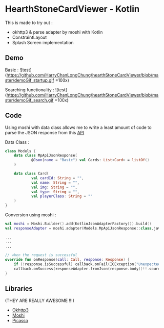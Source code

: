 # HearthStoneCardViewer - Kotlin
This is made to try out :
  - okhttp3 & parse adapter by moshi with Kotlin
  - ConstraintLayout
  - Splash Screen implementation


## Demo
Basic :
![test](https://github.com/HarryChanLongChung/hearthStoneCardViewer/blob/master/demoGif_startup.gif =100x)

Searching functionality :
![test](https://github.com/HarryChanLongChung/hearthStoneCardViewer/blob/master/demoGif_search.gif =100x)

## Code
Using moshi with data class allows me to write a least amount of code to parse the JSON response from this [API](https://market.mashape.com/omgvamp/hearthstone#all-cards)

Data Class :
```kotlin
class Models {
    data class MpApiJsonResponse(
            @Json(name = "Basic") val Cards: List<Card> = listOf()
    )

    data class Card(
            val cardId: String = "",
            val name: String = "",
            val img: String = "",
            val type: String = "",
            val playerClass: String = ""
    )
}
```

Conversion using moshi :
```kotlin
val moshi = Moshi.Builder().add(KotlinJsonAdapterFactory()).build()
val responseAdapter = moshi.adapter(Models.MpApiJsonResponse::class.java)

...
...
...

// when the request is successful
override fun onResponse(call: Call, response: Response) {
    if (!response.isSuccessful) callback.onFail(IOException("Unexpected code $response"))
    callback.onSuccess(responseAdapter.fromJson(response.body()!!.source()))
}

```

## Libraries
(THEY ARE REALLY AWESOME !!!)
  - [Okhttp3](https://github.com/square/okhttp)
  - [Moshi](https://github.com/square/moshi)
  - [Picasso](https://github.com/square/picasso)